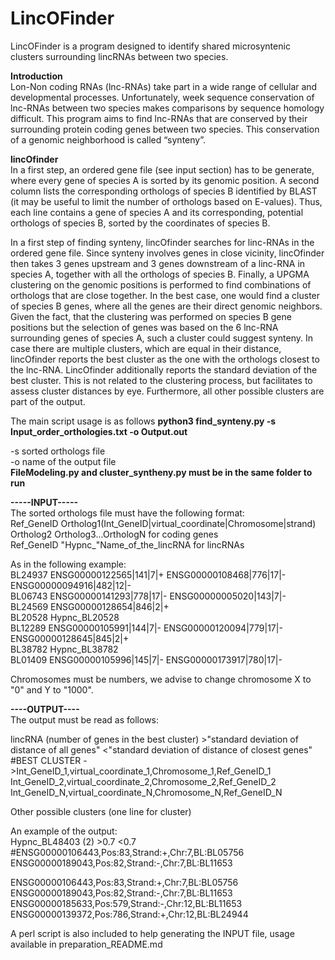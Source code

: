 # LincOFinder  
LincOFinder is a program designed to identify shared microsyntenic clusters surrounding lincRNAs between two species. 

**Introduction**  
Lon-Non coding RNAs (lnc-RNAs) take part in a wide range of cellular and developmental processes. Unfortunately, week sequence conservation of lnc-RNAs between two species makes comparisons by sequence homology difficult. This program aims to find lnc-RNAs that are conserved by their surrounding protein coding genes between two species. This conservation of a genomic neighborhood is called “synteny”.  
  
**lincOfinder**  
In a first step, an ordered gene file (see input section) has to be generate, where every gene of species A is sorted by its genomic position. A second column lists the corresponding orthologs of species B identified by BLAST (it may be useful to limit the number of orthologs based on E-values). Thus, each line contains a gene of species A and its corresponding, potential orthologs of species B, sorted by the coordinates of species B.  
  
In a first step of finding synteny, lincOfinder searches for linc-RNAs in the ordered gene file. Since synteny involves genes in close vicinity, lincOfinder then takes 3 genes upstream and 3 genes downstream of a linc-RNA in species A, together with all the orthologs of species B. Finally, a UPGMA clustering on the genomic positions is performed to find combinations of orthologs that are close together. In the best case, one would find a cluster of species B genes, where all the genes are their direct genomic neighbors. Given the fact, that the clustering was performed on species B gene positions but the selection of genes was based on the 6 lnc-RNA surrounding genes of species A, such a cluster could suggest synteny. In case there are multiple clusters, which are equal in their distance, lincOfinder reports the best cluster as the one with the orthologs closest to the lnc-RNA. LincOfinder additionally reports the standard deviation of the best cluster. This is not related to the clustering process, but facilitates to assess cluster distances by eye. Furthermore, all other possible clusters are part of the output.  
  
The main script usage is as follows **python3 find_synteny.py -s Input_order_orthologies.txt -o Output.out**  

-s sorted orthologs file  
-o name of the output file  
**FileModeling.py and cluster_syntheny.py must be in the same folder to run**  

**-----INPUT-----**  
The sorted orthologs file must have the following format:  
Ref_GeneID  Ortholog1(Int_GeneID|virtual_coordinate|Chromosome|strand) Ortholog2  Ortholog3...OrthologN for coding genes  
Ref_GeneID "Hypnc_"Name_of_the_lincRNA for lincRNAs  

As in the following example:  
BL24937	ENSG00000122565|141|7|+	ENSG00000108468|776|17|-	ENSG00000094916|482|12|-  
BL06743	ENSG00000141293|778|17|-	ENSG00000005020|143|7|-  
BL24569	ENSG00000128654|846|2|+  
BL20528	Hypnc_BL20528  
BL12289	ENSG00000105991|144|7|-	ENSG00000120094|779|17|-	ENSG00000128645|845|2|+  
BL38782	Hypnc_BL38782  
BL01409	ENSG00000105996|145|7|-	ENSG00000173917|780|17|-  
  
Chromosomes must be numbers, we advise to change chromosome X to "0" and Y to "1000".  
  
**----OUTPUT----**  
The output must be read as follows:  
  
lincRNA (number of genes in the best cluster) >"standard deviation of distance of all genes" <"standard deviation of distance of closest genes"  #BEST CLUSTER ->Int_GeneID_1,virtual_coordinate_1,Chromosome_1,Ref_GeneID_1 Int_GeneID_2,virtual_coordinate_2,Chromosome_2,Ref_GeneID_2 Int_GeneID_N,virtual_coordinate_N,Chromosome_N,Ref_GeneID_N  
  
  Other possible clusters (one line for cluster)  
  
An example of the output:  
Hypnc_BL48403	(2)	>0.7	<0.7	#ENSG00000106443,Pos:83,Strand:+,Chr:7,BL:BL05756  	  ENSG00000189043,Pos:82,Strand:-,Chr:7,BL:BL11653  

 ENSG00000106443,Pos:83,Strand:+,Chr:7,BL:BL05756	ENSG00000189043,Pos:82,Strand:-,Chr:7,BL:BL11653	
 ENSG00000185633,Pos:579,Strand:-,Chr:12,BL:BL11653	ENSG00000139372,Pos:786,Strand:+,Chr:12,BL:BL24944	



A perl script is also included to help generating the INPUT file, usage available in preparation_README.md
